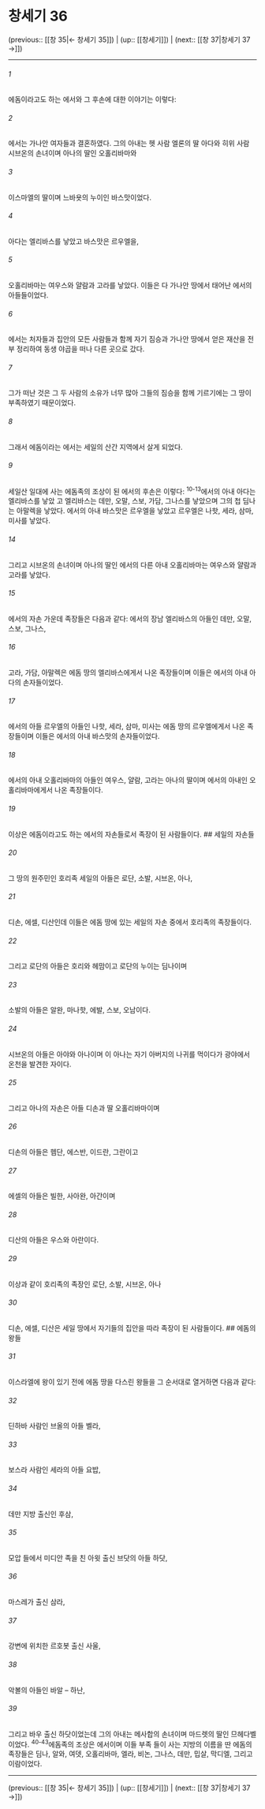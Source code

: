 # 창세기 36

(previous:: [[창 35|← 창세기 35]]) | (up:: [[창세기]]) | (next:: [[창 37|창세기 37 →]])

***




###### 1 

에돔이라고도 하는 에서와 그 후손에 대한 이야기는 이렇다: 



###### 2 

에서는 가나안 여자들과 결혼하였다. 그의 아내는 헷 사람 엘론의 딸 아다와 히위 사람 시브온의 손녀이며 아나의 딸인 오홀리바마와 



###### 3 

이스마엘의 딸이며 느바욧의 누이인 바스맛이었다. 



###### 4 

아다는 엘리바스를 낳았고 바스맛은 르우엘을, 



###### 5 

오홀리바마는 여우스와 얄람과 고라를 낳았다. 이들은 다 가나안 땅에서 태어난 에서의 아들들이었다. 



###### 6 

에서는 처자들과 집안의 모든 사람들과 함께 자기 짐승과 가나안 땅에서 얻은 재산을 전부 정리하여 동생 야곱을 떠나 다른 곳으로 갔다. 



###### 7 

그가 떠난 것은 그 두 사람의 소유가 너무 많아 그들의 짐승을 함께 기르기에는 그 땅이 부족하였기 때문이었다. 



###### 8 

그래서 에돔이라는 에서는 세일의 산간 지역에서 살게 되었다. 



###### 9 

세일산 일대에 사는 에돔족의 조상이 된 에서의 후손은 이렇다: <sup class="versenum">10-13</sup>에서의 아내 아다는 엘리바스를 낳았 고 엘리바스는 데만, 오말, 스보, 가담, 그나스를 낳았으며 그의 첩 딤나는 아말렉을 낳았다. 에서의 아내 바스맛은 르우엘을 낳았고 르우엘은 나핫, 세라, 삼마, 미사를 낳았다. 



###### 14 

그리고 시브온의 손녀이며 아나의 딸인 에서의 다른 아내 오홀리바마는 여우스와 얄람과 고라를 낳았다. 



###### 15 

에서의 자손 가운데 족장들은 다음과 같다: 에서의 장남 엘리바스의 아들인 데만, 오말, 스보, 그나스, 



###### 16 

고라, 가담, 아말렉은 에돔 땅의 엘리바스에게서 나온 족장들이며 이들은 에서의 아내 아다의 손자들이었다. 



###### 17 

에서의 아들 르우엘의 아들인 나핫, 세라, 삼마, 미사는 에돔 땅의 르우엘에게서 나온 족장들이며 이들은 에서의 아내 바스맛의 손자들이었다. 



###### 18 

에서의 아내 오홀리바마의 아들인 여우스, 얄람, 고라는 아나의 딸이며 에서의 아내인 오홀리바마에게서 나온 족장들이다. 



###### 19 

이상은 에돔이라고도 하는 에서의 자손들로서 족장이 된 사람들이다. ## 세일의 자손들 



###### 20 

그 땅의 원주민인 호리족 세일의 아들은 로단, 소발, 시브온, 아나, 



###### 21 

디손, 에셀, 디산인데 이들은 에돔 땅에 있는 세일의 자손 중에서 호리족의 족장들이다. 



###### 22 

그리고 로단의 아들은 호리와 헤맘이고 로단의 누이는 딤나이며 



###### 23 

소발의 아들은 알완, 마나핫, 에발, 스보, 오남이다. 



###### 24 

시브온의 아들은 아야와 아나이며 이 아나는 자기 아버지의 나귀를 먹이다가 광야에서 온천을 발견한 자이다. 



###### 25 

그리고 아나의 자손은 아들 디손과 딸 오홀리바마이며 



###### 26 

디손의 아들은 헴단, 에스반, 이드란, 그란이고 



###### 27 

에셀의 아들은 빌한, 사아완, 아간이며 



###### 28 

디산의 아들은 우스와 아란이다. 



###### 29 

이상과 같이 호리족의 족장인 로단, 소발, 시브온, 아나 



###### 30 

디손, 에셀, 디산은 세일 땅에서 자기들의 집안을 따라 족장이 된 사람들이다. ## 에돔의 왕들 



###### 31 

이스라엘에 왕이 있기 전에 에돔 땅을 다스린 왕들을 그 순서대로 열거하면 다음과 같다: 



###### 32 

딘하바 사람인 브올의 아들 벨라, 



###### 33 

보스라 사람인 세라의 아들 요밥, 



###### 34 

데만 지방 출신인 후삼, 



###### 35 

모압 들에서 미디안 족을 친 아윗 출신 브닷의 아들 하닷, 



###### 36 

마스레가 출신 삼라, 



###### 37 

강변에 위치한 르호봇 출신 사울, 



###### 38 

악볼의 아들인 바알 – 하난, 



###### 39 

그리고 바우 출신 하닷이었는데 그의 아내는 메사합의 손녀이며 마드렛의 딸인 므헤다벨이었다. <sup class="versenum">40-43</sup>에돔족의 조상은 에서이며 이들 부족 들이 사는 지방의 이름을 딴 에돔의 족장들은 딤나, 알와, 여뎃, 오홀리바마, 엘라, 비논, 그나스, 데만, 밉살, 막디엘, 그리고 이람이었다.

***

(previous:: [[창 35|← 창세기 35]]) | (up:: [[창세기]]) | (next:: [[창 37|창세기 37 →]])
